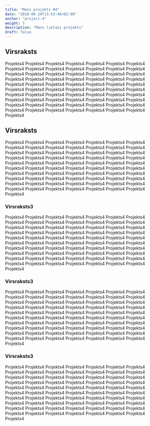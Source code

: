 ```yaml
---
title: "Mans projekts #4"
date: "2018-06-24T13:53:46+02:00"
anchor: "project-4"
weight: 5
description: "Mans lielais projekts"
draft: false
---
```


## Virsraksts

Projekts4 Projekts4 Projekts4 Projekts4 Projekts4 Projekts4 Projekts4 Projekts4 Projekts4 Projekts4 Projekts4 Projekts4 Projekts4 Projekts4 Projekts4 Projekts4 Projekts4 Projekts4 Projekts4 Projekts4 Projekts4 Projekts4 Projekts4 Projekts4 Projekts4 Projekts4 Projekts4 Projekts4 Projekts4 Projekts4 Projekts4 Projekts4 Projekts4 Projekts4 Projekts4 Projekts4 Projekts4 Projekts4 Projekts4 Projekts4 Projekts4 Projekts4 Projekts4 Projekts4 Projekts4 Projekts4 Projekts4 Projekts4 Projekts4 Projekts4 Projekts4 Projekts4 Projekts4 Projekts4 Projekts4 Projekts4 Projekts4 Projekts4 Projekts4 Projekts4 Projekts4 Projekts4 Projekts4 Projekts4 Projekts4 Projekts4 Projekts4 Projekts4 Projekts4 Projekts4 Projekts4 

## Virsraksts

Projekts4 Projekts4 Projekts4 Projekts4 Projekts4 Projekts4 Projekts4 Projekts4 Projekts4 Projekts4 Projekts4 Projekts4 Projekts4 Projekts4 Projekts4 Projekts4 Projekts4 Projekts4 Projekts4 Projekts4 Projekts4 Projekts4 Projekts4 Projekts4 Projekts4 Projekts4 Projekts4 Projekts4 Projekts4 Projekts4 Projekts4 Projekts4 Projekts4 Projekts4 Projekts4 Projekts4 Projekts4 Projekts4 Projekts4 Projekts4 Projekts4 Projekts4 Projekts4 Projekts4 Projekts4 Projekts4 Projekts4 Projekts4 Projekts4 Projekts4 Projekts4 Projekts4 Projekts4 Projekts4 Projekts4 Projekts4 Projekts4 Projekts4 Projekts4 Projekts4 Projekts4 Projekts4 Projekts4 Projekts4 Projekts4 Projekts4 Projekts4 Projekts4 Projekts4 Projekts4 Projekts4 

### Virsraksts3

Projekts4 Projekts4 Projekts4 Projekts4 Projekts4 Projekts4 Projekts4 Projekts4 Projekts4 Projekts4 Projekts4 Projekts4 Projekts4 Projekts4 Projekts4 Projekts4 Projekts4 Projekts4 Projekts4 Projekts4 Projekts4 Projekts4 Projekts4 Projekts4 Projekts4 Projekts4 Projekts4 Projekts4 Projekts4 Projekts4 Projekts4 Projekts4 Projekts4 Projekts4 Projekts4 Projekts4 Projekts4 Projekts4 Projekts4 Projekts4 Projekts4 Projekts4 Projekts4 Projekts4 Projekts4 Projekts4 Projekts4 Projekts4 Projekts4 Projekts4 Projekts4 Projekts4 Projekts4 Projekts4 Projekts4 Projekts4 Projekts4 Projekts4 Projekts4 Projekts4 Projekts4 Projekts4 Projekts4 Projekts4 Projekts4 Projekts4 Projekts4 Projekts4 Projekts4 Projekts4 Projekts4 

### Virsraksts3

Projekts4 Projekts4 Projekts4 Projekts4 Projekts4 Projekts4 Projekts4 Projekts4 Projekts4 Projekts4 Projekts4 Projekts4 Projekts4 Projekts4 Projekts4 Projekts4 Projekts4 Projekts4 Projekts4 Projekts4 Projekts4 Projekts4 Projekts4 Projekts4 Projekts4 Projekts4 Projekts4 Projekts4 Projekts4 Projekts4 Projekts4 Projekts4 Projekts4 Projekts4 Projekts4 Projekts4 Projekts4 Projekts4 Projekts4 Projekts4 Projekts4 Projekts4 Projekts4 Projekts4 Projekts4 Projekts4 Projekts4 Projekts4 Projekts4 Projekts4 Projekts4 Projekts4 Projekts4 Projekts4 Projekts4 Projekts4 Projekts4 Projekts4 Projekts4 Projekts4 Projekts4 Projekts4 Projekts4 Projekts4 Projekts4 Projekts4 Projekts4 Projekts4 Projekts4 Projekts4 Projekts4 

### Virsraksts3

Projekts4 Projekts4 Projekts4 Projekts4 Projekts4 Projekts4 Projekts4 Projekts4 Projekts4 Projekts4 Projekts4 Projekts4 Projekts4 Projekts4 Projekts4 Projekts4 Projekts4 Projekts4 Projekts4 Projekts4 Projekts4 Projekts4 Projekts4 Projekts4 Projekts4 Projekts4 Projekts4 Projekts4 Projekts4 Projekts4 Projekts4 Projekts4 Projekts4 Projekts4 Projekts4 Projekts4 Projekts4 Projekts4 Projekts4 Projekts4 Projekts4 Projekts4 Projekts4 Projekts4 Projekts4 Projekts4 Projekts4 Projekts4 Projekts4 Projekts4 Projekts4 Projekts4 Projekts4 Projekts4 Projekts4 Projekts4 Projekts4 Projekts4 Projekts4 Projekts4 Projekts4 Projekts4 Projekts4 Projekts4 Projekts4 Projekts4 Projekts4 Projekts4 Projekts4 Projekts4 Projekts4 